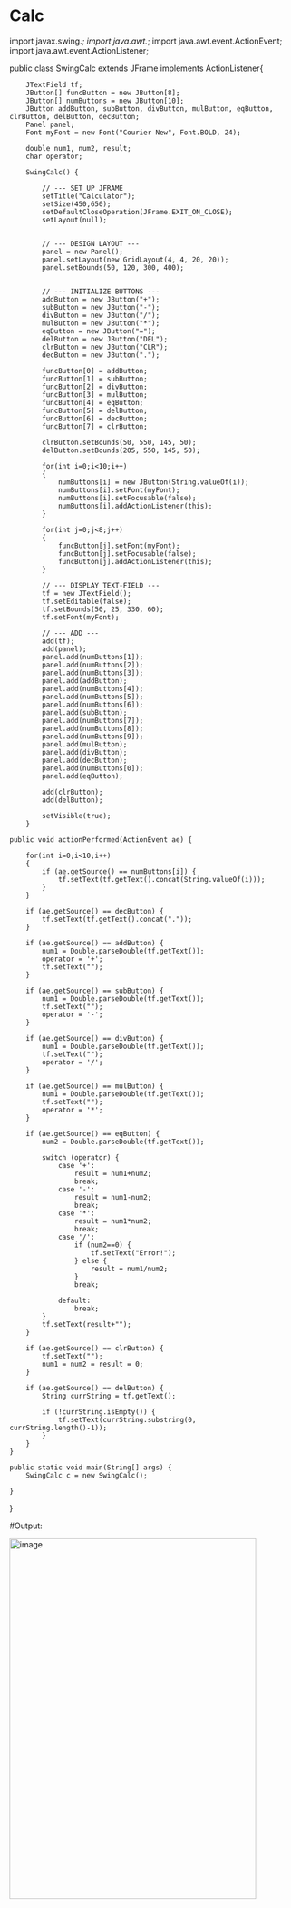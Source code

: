 # Calc

import javax.swing.*;
import java.awt.*;
import java.awt.event.ActionEvent;
import java.awt.event.ActionListener;

public class SwingCalc extends JFrame implements ActionListener{ 

        JTextField tf;
        JButton[] funcButton = new JButton[8];
        JButton[] numButtons = new JButton[10];
        JButton addButton, subButton, divButton, mulButton, eqButton, clrButton, delButton, decButton;
        Panel panel;
        Font myFont = new Font("Courier New", Font.BOLD, 24);

        double num1, num2, result;
        char operator;

        SwingCalc() {

            // --- SET UP JFRAME
            setTitle("Calculator");
            setSize(450,650);
            setDefaultCloseOperation(JFrame.EXIT_ON_CLOSE);
            setLayout(null);


            // --- DESIGN LAYOUT ---
            panel = new Panel();
            panel.setLayout(new GridLayout(4, 4, 20, 20));
            panel.setBounds(50, 120, 300, 400);


            // --- INITIALIZE BUTTONS ---
            addButton = new JButton("+");
            subButton = new JButton("-");
            divButton = new JButton("/");
            mulButton = new JButton("*");
            eqButton = new JButton("=");
            delButton = new JButton("DEL");
            clrButton = new JButton("CLR");
            decButton = new JButton(".");

            funcButton[0] = addButton;
            funcButton[1] = subButton;
            funcButton[2] = divButton;
            funcButton[3] = mulButton;
            funcButton[4] = eqButton;
            funcButton[5] = delButton;
            funcButton[6] = decButton;
            funcButton[7] = clrButton;

            clrButton.setBounds(50, 550, 145, 50);
            delButton.setBounds(205, 550, 145, 50);

            for(int i=0;i<10;i++)
            {
                numButtons[i] = new JButton(String.valueOf(i));
                numButtons[i].setFont(myFont);
                numButtons[i].setFocusable(false);
                numButtons[i].addActionListener(this);
            }

            for(int j=0;j<8;j++)
            {
                funcButton[j].setFont(myFont);
                funcButton[j].setFocusable(false);
                funcButton[j].addActionListener(this);
            }

            // --- DISPLAY TEXT-FIELD ---
            tf = new JTextField();
            tf.setEditable(false);
            tf.setBounds(50, 25, 330, 60);
            tf.setFont(myFont);

            // --- ADD ---
            add(tf);
            add(panel);
            panel.add(numButtons[1]);
            panel.add(numButtons[2]);
            panel.add(numButtons[3]);
            panel.add(addButton);
            panel.add(numButtons[4]);
            panel.add(numButtons[5]);
            panel.add(numButtons[6]);
            panel.add(subButton);
            panel.add(numButtons[7]);
            panel.add(numButtons[8]);
            panel.add(numButtons[9]);
            panel.add(mulButton);
            panel.add(divButton);
            panel.add(decButton);
            panel.add(numButtons[0]);
            panel.add(eqButton);
            
            add(clrButton);
            add(delButton);

            setVisible(true);
        }

    public void actionPerformed(ActionEvent ae) {

        for(int i=0;i<10;i++)
        {
            if (ae.getSource() == numButtons[i]) {
                tf.setText(tf.getText().concat(String.valueOf(i)));
            }
        }

        if (ae.getSource() == decButton) {
            tf.setText(tf.getText().concat("."));
        }

        if (ae.getSource() == addButton) {
            num1 = Double.parseDouble(tf.getText());
            operator = '+';
            tf.setText("");
        }

        if (ae.getSource() == subButton) {
            num1 = Double.parseDouble(tf.getText());
            tf.setText("");
            operator = '-';
        }

        if (ae.getSource() == divButton) {
            num1 = Double.parseDouble(tf.getText());
            tf.setText("");
            operator = '/';
        }

        if (ae.getSource() == mulButton) {
            num1 = Double.parseDouble(tf.getText());
            tf.setText("");
            operator = '*';
        }

        if (ae.getSource() == eqButton) {
            num2 = Double.parseDouble(tf.getText());

            switch (operator) {
                case '+':
                    result = num1+num2;
                    break;
                case '-':
                    result = num1-num2;
                    break;
                case '*':
                    result = num1*num2;
                    break;
                case '/':
                    if (num2==0) {
                        tf.setText("Error!");
                    } else {
                        result = num1/num2;
                    }
                    break;
                
                default:
                    break;
            }
            tf.setText(result+"");
        }

        if (ae.getSource() == clrButton) {
            tf.setText("");
            num1 = num2 = result = 0;
        }

        if (ae.getSource() == delButton) {
            String currString = tf.getText();

            if (!currString.isEmpty()) {
                tf.setText(currString.substring(0, currString.length()-1));
            }
        }
    }

    public static void main(String[] args) {
        SwingCalc c = new SwingCalc(); 

    }
}

#Output:

<img width="435" height="635" alt="image" src="https://github.com/user-attachments/assets/0d3f14ab-d1a6-46c6-adcb-f88ca02c1a09" />
